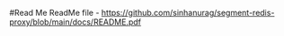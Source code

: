 #Read Me
 ReadMe file - https://github.com/sinhanurag/segment-redis-proxy/blob/main/docs/README.pdf


